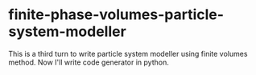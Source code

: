 finite-phase-volumes-particle-system-modeller
=============================================

This is a third turn to write particle system modeller using finite volumes method. Now I'll write code generator in python.
